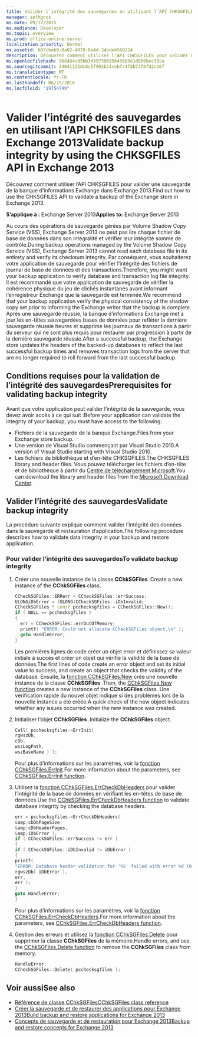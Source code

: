 ```yaml
---
title: Valider l’intégrité des sauvegardes en utilisant l’API CHKSGFILES dans Exchange 2013
manager: sethgros
ms.date: 09/17/2015
ms.audience: Developer
ms.topic: overview
ms.prod: office-online-server
localization_priority: Normal
ms.assetid: 607cbeb9-0a02-4079-8a4d-34bdeb560224
description: Découvrez comment utiliser l’API CHKSGFILES pour valider une sauvegarde de la banque d’informations Exchange dans Exchange 2013.
ms.openlocfilehash: 968484cd5bb7439730685643683e1d850bec33ca
ms.sourcegitcommit: 34041125dc8c5f993b21cebfc4f8b72f0fd2cb6f
ms.translationtype: MT
ms.contentlocale: fr-FR
ms.lasthandoff: 06/25/2018
ms.locfileid: "19754749"
---
```

# <a name="validate-backup-integrity-by-using-the-chksgfiles-api-in-exchange-2013"></a><span data-ttu-id="8f9d3-103">Valider l’intégrité des sauvegardes en utilisant l’API CHKSGFILES dans Exchange 2013</span><span class="sxs-lookup"><span data-stu-id="8f9d3-103">Validate backup integrity by using the CHKSGFILES API in Exchange 2013</span></span>

<span data-ttu-id="8f9d3-104">Découvrez comment utiliser l’API CHKSGFILES pour valider une sauvegarde de la banque d’informations Exchange dans Exchange 2013.</span><span class="sxs-lookup"><span data-stu-id="8f9d3-104">Find out how to use the CHKSGFILES API to validate a backup of the Exchange store in Exchange 2013.</span></span>
  
<span data-ttu-id="8f9d3-105">**S’applique à :** Exchange Server 2013</span><span class="sxs-lookup"><span data-stu-id="8f9d3-105">**Applies to:** Exchange Server 2013</span></span> 
  
<span data-ttu-id="8f9d3-106">Au cours des opérations de sauvegarde gérées par Volume Shadow Copy Service (VSS), Exchange Server 2013 ne peut pas lire chaque fichier de base de données dans son intégralité et vérifier leur intégrité somme de contrôle.</span><span class="sxs-lookup"><span data-stu-id="8f9d3-106">During backup operations managed by the Volume Shadow Copy Service (VSS), Exchange Server 2013 cannot read each database file in its entirety and verify its checksum integrity.</span></span> <span data-ttu-id="8f9d3-107">Par conséquent, vous souhaiterez votre application de sauvegarde pour vérifier l’intégrité des fichiers de journal de base de données et des transactions.</span><span class="sxs-lookup"><span data-stu-id="8f9d3-107">Therefore, you might want your backup application to verify database and transaction log file integrity.</span></span> <span data-ttu-id="8f9d3-108">Il est recommandé que votre application de sauvegarde de vérifier la cohérence physique du jeu de clichés instantanés avant informant l’enregistreur Exchange que la sauvegarde est terminée.</span><span class="sxs-lookup"><span data-stu-id="8f9d3-108">We recommend that your backup application verify the physical consistency of the shadow copy set prior to informing the Exchange writer that the backup is complete.</span></span> <span data-ttu-id="8f9d3-109">Après une sauvegarde réussie, la banque d’informations Exchange met à jour les en-têtes sauvegardées bases de données pour refléter la dernière sauvegarde réussie heures et supprime les journaux de transactions à partir du serveur qui ne sont plus requis pour restaurer par progression à partir de la dernière sauvegarde réussie.</span><span class="sxs-lookup"><span data-stu-id="8f9d3-109">After a successful backup, the Exchange store updates the headers of the backed-up databases to reflect the last successful backup times and removes transaction logs from the server that are no longer required to roll forward from the last successful backup.</span></span>
  
## <a name="prerequisites-for-validating-backup-integrity"></a><span data-ttu-id="8f9d3-110">Conditions requises pour la validation de l’intégrité des sauvegardes</span><span class="sxs-lookup"><span data-stu-id="8f9d3-110">Prerequisites for validating backup integrity</span></span>

<span data-ttu-id="8f9d3-111">Avant que votre application peut valider l’intégrité de la sauvegarde, vous devez avoir accès à ce qui suit :</span><span class="sxs-lookup"><span data-stu-id="8f9d3-111">Before your application can validate the integrity of your backup, you must have access to the following:</span></span>
  
- <span data-ttu-id="8f9d3-112">Fichiers de la sauvegarde de la banque Exchange.</span><span class="sxs-lookup"><span data-stu-id="8f9d3-112">Files from your Exchange store backup.</span></span>
- <span data-ttu-id="8f9d3-113">Une version de Visual Studio commençant par Visual Studio 2010.</span><span class="sxs-lookup"><span data-stu-id="8f9d3-113">A version of Visual Studio starting with Visual Studio 2010.</span></span>
- <span data-ttu-id="8f9d3-114">Les fichiers de bibliothèque et d’en-tête CHKSGFILES.</span><span class="sxs-lookup"><span data-stu-id="8f9d3-114">The CHKSGFILES library and header files.</span></span> <span data-ttu-id="8f9d3-115">Vous pouvez télécharger les fichiers d’en-tête et de bibliothèque à partir du [Centre de téléchargement Microsoft](http://www.microsoft.com/en-us/download/details.aspx?id=36802).</span><span class="sxs-lookup"><span data-stu-id="8f9d3-115">You can download the library and header files from the [Microsoft Download Center](http://www.microsoft.com/en-us/download/details.aspx?id=36802).</span></span>
    
## <a name="validate-backup-integrity"></a><span data-ttu-id="8f9d3-116">Valider l’intégrité des sauvegardes</span><span class="sxs-lookup"><span data-stu-id="8f9d3-116">Validate backup integrity</span></span>

<span data-ttu-id="8f9d3-117">La procédure suivante explique comment valider l’intégrité des données dans la sauvegarde et restauration d’application.</span><span class="sxs-lookup"><span data-stu-id="8f9d3-117">The following procedure describes how to validate data integrity in your backup and restore application.</span></span>
  
### <a name="to-validate-backup-integrity"></a><span data-ttu-id="8f9d3-118">Pour valider l’intégrité des sauvegardes</span><span class="sxs-lookup"><span data-stu-id="8f9d3-118">To validate backup integrity</span></span>

1. <span data-ttu-id="8f9d3-119">Créer une nouvelle instance de la classe **CChkSGFiles** .</span><span class="sxs-lookup"><span data-stu-id="8f9d3-119">Create a new instance of the **CChkSGFiles** class.</span></span> 
   
   ```cpp
   CCheckSGFiles::ERRerr = CCheckSGFiles::errSuccess;
   ULONGiDbError = (ULONG)CCheckSGFiles::iDbInvalid;
   CCheckSGFiles * const pcchecksgfiles = CCheckSGFiles::New();
   if ( NULL == pcchecksgfiles )
   {
     err = CCheckSGFiles::errOutOfMemory;
     printf( "ERROR: Could not allocate CCheckSGFiles object.\n" );
     goto HandleError;
   }
   ```

   <span data-ttu-id="8f9d3-120">Les premières lignes de code créer un objet error et définissez sa valeur initiale à succès et créer un objet qui vérifie la validité de la base de données.</span><span class="sxs-lookup"><span data-stu-id="8f9d3-120">The first lines of code create an error object and set its initial value to success, and create an object that checks the validity of the database.</span></span> <span data-ttu-id="8f9d3-121">Ensuite, la [fonction CChkSGFiles.New](cchksgfiles-new-function.md) crée une nouvelle instance de la classe **CChkSGFiles** .</span><span class="sxs-lookup"><span data-stu-id="8f9d3-121">Then, the [CChkSGFiles.New function](cchksgfiles-new-function.md) creates a new instance of the **CChkSGFiles** class.</span></span> <span data-ttu-id="8f9d3-122">Une vérification rapide du nouvel objet indique si des problèmes lors de la nouvelle instance a été créée.</span><span class="sxs-lookup"><span data-stu-id="8f9d3-122">A quick check of the new object indicates whether any issues occurred when the new instance was created.</span></span> 
    
2. <span data-ttu-id="8f9d3-123">Initialiser l’objet **CChkSGFiles** .</span><span class="sxs-lookup"><span data-stu-id="8f9d3-123">Initialize the **CChkSGFiles** object.</span></span> 
   
   ```cpp
   Call( pcchecksgfiles->ErrInit(
   rgwszDb,
   cDb,
   wszLogPath,
   wszBaseName ) );
   ```
   
   <span data-ttu-id="8f9d3-124">Pour plus d’informations sur les paramètres, voir la [fonction CChkSGFiles.ErrInit](cchksgfiles-errinit-function.md).</span><span class="sxs-lookup"><span data-stu-id="8f9d3-124">For more information about the parameters, see [CChkSGFiles.ErrInit function](cchksgfiles-errinit-function.md).</span></span>
   
3. <span data-ttu-id="8f9d3-125">Utilisez la [fonction CChkSGFiles.ErrCheckDbHeaders](cchksgfiles-errcheckdbheaders-function.md) pour valider l’intégrité de la base de données en vérifiant les en-têtes de base de données.</span><span class="sxs-lookup"><span data-stu-id="8f9d3-125">Use the [CChkSGFiles.ErrCheckDbHeaders function](cchksgfiles-errcheckdbheaders-function.md) to validate database integrity by checking the database headers.</span></span>
   
   ```cpp
   err = pcchecksgfiles->ErrCheckDbHeaders(
   &amp;cbDbPageSize,
   &amp;cDbHeaderPages,
   &amp;iDbError );
   if ( CCheckSGFiles::errSuccess != err )
   {
   if ( CCheckSGFiles::iDbInvalid != iDbError )
   {
   printf(
   "ERROR: Database header validation for '%S' failed with error %d (0x%x)\n",
   rgwszDb[ iDbError ],
   err,
   err );
   }
   goto HandleError;
   }
   ```
   
   <span data-ttu-id="8f9d3-126">Pour plus d’informations sur les paramètres, voir la [fonction CChkSGFiles.ErrCheckDbHeaders](cchksgfiles-errcheckdbheaders-function.md).</span><span class="sxs-lookup"><span data-stu-id="8f9d3-126">For more information about the parameters, see [CChkSGFiles.ErrCheckDbHeaders function](cchksgfiles-errcheckdbheaders-function.md).</span></span>
   
4. <span data-ttu-id="8f9d3-127">Gestion des erreurs et utilisez la [fonction CChkSGFiles.Delete](cchksgfiles-delete-function.md) pour supprimer la classe **CChkSGFiles** de la mémoire.</span><span class="sxs-lookup"><span data-stu-id="8f9d3-127">Handle errors, and use the [CChkSGFiles.Delete function](cchksgfiles-delete-function.md) to remove the **CChkSGFiles** class from memory.</span></span> 
   
   ```cpp
   HandleError:
   CCheckSGFiles::Delete( pcchecksgfiles );  
   ```

## <a name="see-also"></a><span data-ttu-id="8f9d3-128">Voir aussi</span><span class="sxs-lookup"><span data-stu-id="8f9d3-128">See also</span></span>

- [<span data-ttu-id="8f9d3-129">Référence de classe CChkSGFiles</span><span class="sxs-lookup"><span data-stu-id="8f9d3-129">CChkSGFiles class reference</span></span>](cchksgfiles-class-reference.md)
- [<span data-ttu-id="8f9d3-130">Créer la sauvegarde et de restaurer des applications pour Exchange 2013</span><span class="sxs-lookup"><span data-stu-id="8f9d3-130">Build backup and restore applications for Exchange 2013</span></span>](build-backup-and-restore-applications-for-exchange-2013.md)
- [<span data-ttu-id="8f9d3-131">Concepts de sauvegarde et de restauration pour Exchange 2013</span><span class="sxs-lookup"><span data-stu-id="8f9d3-131">Backup and restore concepts for Exchange 2013</span></span>](backup-and-restore-concepts-for-exchange-2013.md)
    

